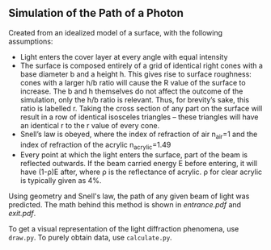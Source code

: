 Simulation of the Path of a Photon
---
Created from an idealized model of a surface, with the following assumptions:
* Light enters the cover layer at every angle with equal intensity
* The surface is composed entirely of a grid of identical right cones with a base diameter b and a height h. This 
gives rise to surface roughness: cones with a larger h/b ratio will cause the R value of the surface to increase. 
The b and h themselves do not affect the outcome of the simulation, only the h/b ratio is relevant. Thus, for 
brevity’s sake, this ratio is labelled r. Taking the cross section of any part on the surface will result in a row 
of identical isosceles triangles – these triangles will have an identical r to the r value of every cone.
* Snell’s law is obeyed, where the index of refraction of air n<sub>air</sub>=1 and the index of refraction of the 
acrylic n<sub>acrylic</sub>=1.49
* Every point at which the light enters the surface, part of the beam is reflected outwards. If the beam carried 
energy E before entering, it will have (1-ρ)E after, where ρ is the reflectance of acrylic. ρ for clear acrylic is 
typically  given as 4%. 

Using geometry and Snell's law, the path of any given beam of light was predicted. The math behind this method is shown
in _entrance.pdf_ and _exit.pdf_. 

To get a visual representation of the light diffraction phenomena, use `draw.py`. To purely obtain data, use 
`calculate.py`.

